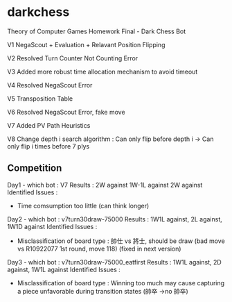 # darkchess
Theory of Computer Games Homework Final - Dark Chess Bot

V1 NegaScout + Evaluation + Relavant Position Flipping

V2 Resolved Turn Counter Not Counting Error

V3 Added more robust time allocation mechanism to avoid timeout

V4 Resolved NegaScout Error

V5 Transposition Table

V6 Resolved NegaScout Error, fake move

V7 Added PV Path Heuristics

V8 Change depth i search algorithm : Can only flip before depth i -> Can only flip i times before 7 plys

## Competition
Day1 - which bot : V7 
Results : 2W against 1W-1L against 2W against
Identified Issues : 
- Time comsumption too little (can think longer)

Day2 - which bot : v7turn30draw-75000
Results : 1W1L against, 2L against, 1W1D against
Identified Issues : 
- Misclassification of board type : 帥仕 vs 將士, should be draw (bad move vs R10922077 1st round, move 118) (fixed in next version)

Day3 - which bot : v7turn30draw-75000_eatfirst
Results : 1W1L against, 2D against, 1W1L against
Identified Issues : 
- Misclassification of board type : Winning too much may cause capturing a piece unfavorable during transition states (帥卒 ->no 帥卒)
